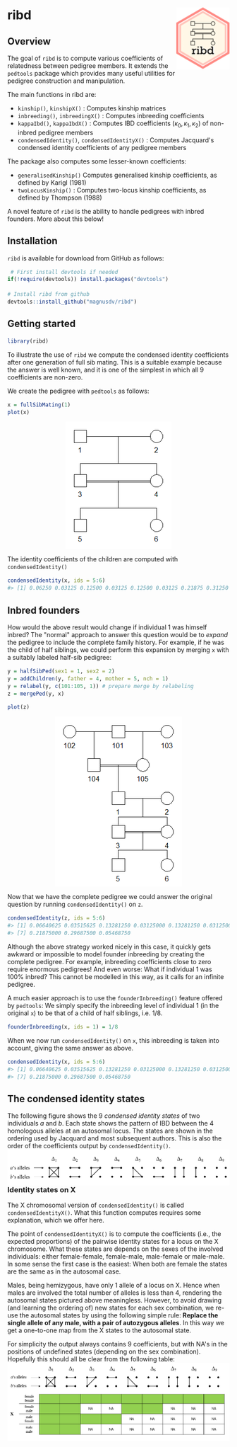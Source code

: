 <!-- README.md is generated from README.Rmd. Please edit that file -->
ribd <img src="man/figures/logo.png" align="right" height=140/>
===============================================================

Overview
--------

The goal of `ribd` is to compute various coefficients of relatedness between pedigree members. It extends the `pedtools` package which provides many useful utilities for pedigree construction and manipulation.

The main functions in ribd are:

-   `kinship()`, `kinshipX()` : Computes kinship matrices
-   `inbreeding()`, `inbreedingX()` : Computes inbreeding coefficients
-   `kappaIbd()`, `kappaIbdX()` : Computes IBD coefficients (*κ*<sub>0</sub>, *κ*<sub>1</sub>, *κ*<sub>2</sub>) of non-inbred pedigree members
-   `condensedIdentity()`, `condensedIdentityX()` : Computes Jacquard's condensed identity coefficients of any pedigree members

The package also computes some lesser-known coefficients:

-   `generalisedKinship()` Computes generalised kinship coefficients, as defined by Karigl (1981)
-   `twoLocusKinship()` : Computes two-locus kinship coefficients, as defined by Thompson (1988)

A novel feature of `ribd` is the ability to handle pedigrees with inbred founders. More about this below!

Installation
------------

`ribd` is available for download from GitHub as follows:

``` r
 # First install devtools if needed
if(!require(devtools)) install.packages("devtools")

# Install ribd from github
devtools::install_github("magnusdv/ribd")
```

Getting started
---------------

``` r
library(ribd)
```

To illustrate the use of `ribd` we compute the condensed identity coefficients after one generation of full sib mating. This is a suitable example because the answer is well known, and it is one of the simplest in which all 9 coefficients are non-zero.

We create the pedigree with `pedtools` as follows:

``` r
x = fullSibMating(1)
plot(x)
```

<img src="man/figures/README-sibs-1.png" style="display: block; margin: auto;" />

The identity coefficients of the children are computed with `condensedIdentity()`

``` r
condensedIdentity(x, ids = 5:6)
#> [1] 0.06250 0.03125 0.12500 0.03125 0.12500 0.03125 0.21875 0.31250 0.06250
```

Inbred founders
---------------

How would the above result would change if individual 1 was himself inbred? The "normal" approach to answer this question would be to *expand* the pedigree to include the complete family history. For example, if he was the child of half siblings, we could perform this expansion by merging `x` with a suitably labeled half-sib pedigree:

``` r
y = halfSibPed(sex1 = 1, sex2 = 2)
y = addChildren(y, father = 4, mother = 5, nch = 1)
y = relabel(y, c(101:105, 1)) # prepare merge by relabeling
z = mergePed(y, x)
```

``` r
plot(z)
```

<img src="man/figures/README-sibs-extended-1.png" style="display: block; margin: auto;" />

Now that we have the complete pedigree we could answer the original question by running `condensedIdentity()` on `z`.

``` r
condensedIdentity(z, ids = 5:6)
#> [1] 0.06640625 0.03515625 0.13281250 0.03125000 0.13281250 0.03125000
#> [7] 0.21875000 0.29687500 0.05468750
```

Although the above strategy worked nicely in this case, it quickly gets awkward or impossible to model founder inbreeding by creating the complete pedigree. For example, inbreeding coefficients close to zero require enormous pedigrees! And even worse: What if individual 1 was 100% inbred? This cannot be modelled in this way, as it calls for an infinite pedigree.

A much easier approach is to use the `founderInbreeding()` feature offered by `pedtools`: We simply specify the inbreeding level of individual 1 (in the original `x`) to be that of a child of half siblings, i.e. 1/8.

``` r
founderInbreeding(x, ids = 1) = 1/8
```

When we now run `condensedIdentity()` on `x`, this inbreeding is taken into account, giving the same answer as above.

``` r
condensedIdentity(x, ids = 5:6)
#> [1] 0.06640625 0.03515625 0.13281250 0.03125000 0.13281250 0.03125000
#> [7] 0.21875000 0.29687500 0.05468750
```

The condensed identity states
-----------------------------

The following figure shows the 9 *condensed identity states* of two individuals *a* and *b*. Each state shows the pattern of IBD between the 4 homologous alleles at an autosomal locus. The states are shown in the ordering used by Jacquard and most subsequent authors. This is also the order of the coefficients output by `condensedIdentity()`. <img src="man/figures/jacquardStates.png" align="left">

### Identity states on X

The X chromosomal version of `condensedIdentity()` is called `condensedIdentityX()`. What this function computes requires some explanation, which we offer here.

The point of `condensedIdentityX()` is to compute the coefficients (i.e., the expected proportions) of the pairwise identity states for a locus on the X chromosome. What these states are depends on the sexes of the involved individuals: either female-female, female-male, male-female or male-male. In some sense the first case is the easiest: When both are female the states are the same as in the autosomal case.

Males, being hemizygous, have only 1 allele of a locus on X. Hence when males are involved the total number of alleles is less than 4, rendering the autosomal states pictured above meaningless. However, to avoid drawing (and learning the ordering of) new states for each sex combination, we re-use the autosomal states by using the following simple rule: **Replace the single allele of any male, with a pair of autozygous alleles**. In this way we get a one-to-one map from the X states to the autosomal state.

For simplicity the output always contains 9 coefficients, but with NA's in the positions of undefined states (depending on the sex combination). Hopefully this should all be clear from the following table: <img src="man/figures/jacquardStatesX.png" align="left">
